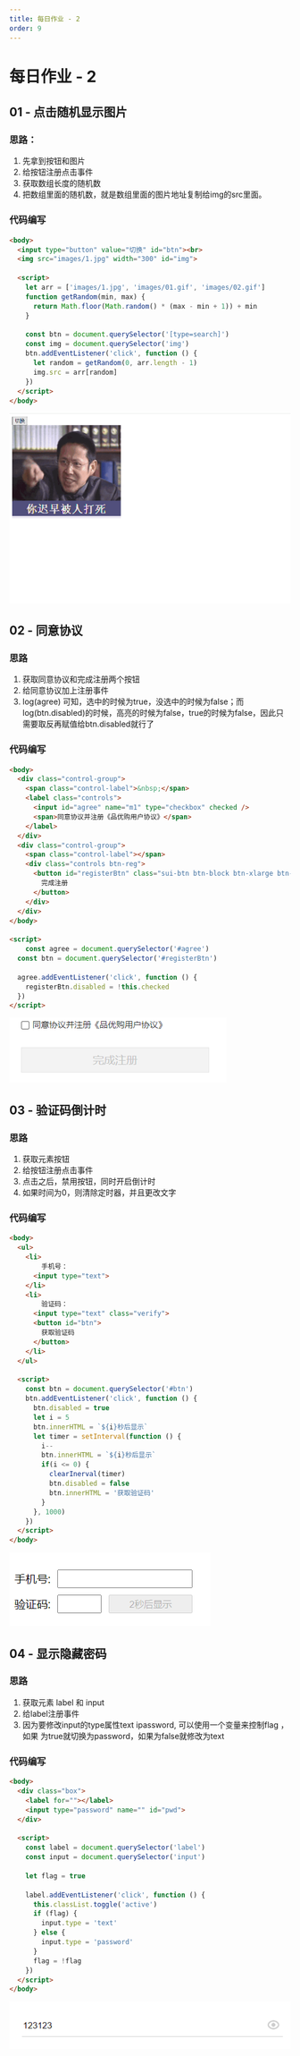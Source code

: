 ```yaml
---
title: 每日作业 - 2
order: 9
---
```


# 每日作业 - 2

## 01 -  点击随机显示图片

### 思路：

1. 先拿到按钮和图片
2. 给按钮注册点击事件
3. 获取数组长度的随机数
4. 把数组里面的随机数，就是数组里面的图片地址复制给img的src里面。

### 代码编写

```html
<body>
  <input type="button" value="切换" id="btn"><br>
  <img src="images/1.jpg" width="300" id="img">
  
  <script>
  	let arr = ['images/1.jpg', 'images/01.gif', 'images/02.gif']
    function getRandom(min, max) {
      return Math.floor(Math.random() * (max - min + 1)) + min
    }
    
    const btn = document.querySelector('[type=search]')
    const img = document.querySelector('img')
    btn.addEventListener('click', function () {
      let random = getRandom(0, arr.length - 1)
      img.src = arr[random]
    })
  </script>
</body>
```

![image-20231116102505011](md_img/image-20231116102505011.png)

## 02 - 同意协议

### 思路

1. 获取同意协议和完成注册两个按钮
2. 给同意协议加上注册事件
3. log(agree) 可知，选中的时候为true，没选中的时候为false；而log(btn.disabled)的时候，高亮的时候为false，true的时候为false，因此只需要取反再赋值给btn.disabled就行了

### 代码编写

```html
<body>
  <div class="control-group">
    <span class="control-label">&nbsp;</span>
    <label class="controls">
      <input id="agree" name="m1" type="checkbox" checked />
      <span>同意协议并注册《品优购用户协议》</span>
    </label>
  </div>
  <div class="control-group">
    <span class="control-label"></span>
    <div class="controls btn-reg">
      <button id="registerBtn" class="sui-btn btn-block btn-xlarge btn-danger" href="#">
        完成注册
      </button>
    </div>
  </div>
</body>

<script>
	const agree = document.querySelector('#agree')
  const btn = document.querySelector('#registerBtn')
  
  agree.addEventListener('click', function () {
    registerBtn.disabled = !this.checked
  })
</script>
```

![image-20231116105906819](md_img/image-20231116105906819.png)

## 03 - 验证码倒计时

### 思路

1. 获取元素按钮
2. 给按钮注册点击事件
3. 点击之后，禁用按钮，同时开启倒计时
4. 如果时间为0，则清除定时器，并且更改文字

### 代码编写

```html
<body>
  <ul>
    <li>
    	手机号：
      <input type="text">
    </li>
    <li>
    	验证码：
      <input type="text" class="verify">
      <button id="btn">
        获取验证码
      </button>
    </li>
  </ul>
  
  <script>
  	const btn = document.querySelector('#btn')
    btn.addEventListener('click', function () {
      btn.disabled = true
      let i = 5
      btn.innerHTML = `${i}秒后显示`
      let timer = setInterval(function () {
        i--
        btn.innerHTML = `${i}秒后显示`
        if(i <= 0) {
          clearInerval(timer)
          btn.disabled = false
          btn.innerHTML = '获取验证码'
        }
      }, 1000)
    })
  </script>
</body>
```

![image-20231116113511084](md_img/image-20231116113511084.png)

## 04 - 显示隐藏密码

### 思路

1. 获取元素 label 和 input
2. 给label注册事件
3. 因为要修改input的type属性text ipassword, 可以使用一个变量来控制flag ，如果 为true就切换为password，如果为false就修改为text

### 代码编写

```html
<body>
  <div class="box">
    <label for=""></label>
    <input type="password" name="" id="pwd">
  </div>
  
  <script>
  	const label = document.querySelector('label')
    const input = document.querySelector('input')
    
    let flag = true
    
    label.addEventListener('click', function () {
      this.classList.toggle('active')
      if (flag) {
        input.type = 'text'
      } else {
        input.type = 'password'
      }
      flag = !flag
    })
  </script>
</body>
```

![image-20231116115401877](md_img/image-20231116115401877.png)